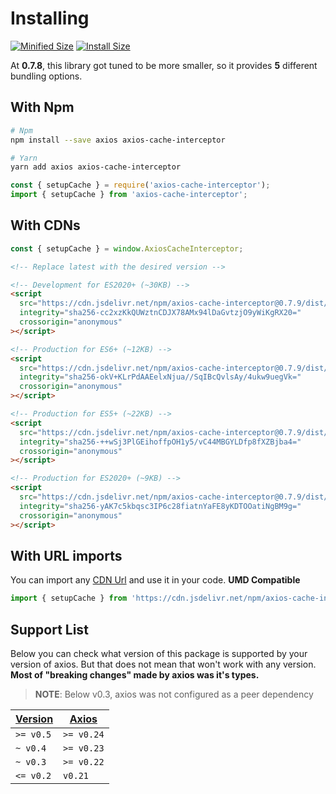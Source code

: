 # Installing

<a href="https://bundlephobia.com/package/axios-cache-interceptor@latest"
    ><img
      src="https://img.shields.io/bundlephobia/minzip/axios-cache-interceptor/latest?style=flat"
      target="_blank"
      alt="Minified Size"
  /></a> <a href="https://packagephobia.com/result?p=axios-cache-interceptor@latest"
    ><img
      src="https://packagephobia.com/badge?p=axios-cache-interceptor@latest"
      target="_blank"
      alt="Install Size"
  /></a>

At **0.7.8**, this library got tuned to be more smaller, so it provides **5** different
bundling options.

## With Npm

```sh
# Npm
npm install --save axios axios-cache-interceptor

# Yarn
yarn add axios axios-cache-interceptor
```

```js
const { setupCache } = require('axios-cache-interceptor');
import { setupCache } from 'axios-cache-interceptor';
```

## With CDNs

```js
const { setupCache } = window.AxiosCacheInterceptor;
```

<!-- https://www.jsdelivr.com/package/npm/axios-cache-interceptor?path=dist -->

```html
<!-- Replace latest with the desired version -->

<!-- Development for ES2020+ (~30KB) -->
<script
  src="https://cdn.jsdelivr.net/npm/axios-cache-interceptor@0.7.9/dist/index.development.js"
  integrity="sha256-cc2xzKkQUWztnCDJX78AMx94lDaGvtzjO9yWiKgRX20="
  crossorigin="anonymous"
></script>

<!-- Production for ES6+ (~12KB) -->
<script
  src="https://cdn.jsdelivr.net/npm/axios-cache-interceptor@0.7.9/dist/index.min.js"
  integrity="sha256-okV+KLrPdAAEelxNjua//SqIBcQvlsAy/4ukw9uegVk="
  crossorigin="anonymous"
></script>

<!-- Production for ES5+ (~22KB) -->
<script
  src="https://cdn.jsdelivr.net/npm/axios-cache-interceptor@0.7.9/dist/index.es5.min.js"
  integrity="sha256-++wSj3PlGEihoffpOH1y5/vC44MBGYLDfp8fXZBjba4="
  crossorigin="anonymous"
></script>

<!-- Production for ES2020+ (~9KB) -->
<script
  src="https://cdn.jsdelivr.net/npm/axios-cache-interceptor@0.7.9/dist/index.es2020.min.js"
  integrity="sha256-yAK7c5kbqsc3IP6c28fiatnYaFE8yKDTOOatiNgBM9g="
  crossorigin="anonymous"
></script>
```

## With URL imports

You can import any [CDN Url](#with-cdns) and use it in your code. **UMD Compatible**

```js
import { setupCache } from 'https://cdn.jsdelivr.net/npm/axios-cache-interceptor@0.7.9/dist/index.es2020.min.js';
```

## Support List

Below you can check what version of this package is supported by your version of axios.
But that does not mean that won't work with any version. **Most of "breaking changes" made
by axios was it's types.**

> **NOTE**: Below v0.3, axios was not configured as a peer dependency

| [Version](https://github.com/ArthurFiorette/axios-cache-interceptor/releases) | [Axios](https://github.com/axios/axios/releases) |
| ----------------------------------------------------------------------------- | ------------------------------------------------ |
| `>= v0.5`                                                                     | `>= v0.24`                                       |
| `~ v0.4`                                                                      | `>= v0.23`                                       |
| `~ v0.3`                                                                      | `>= v0.22`                                       |
| `<= v0.2`                                                                     | `v0.21`                                          |

